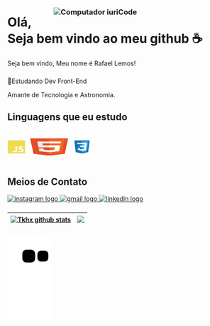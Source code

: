### <img src="https://raw.githubusercontent.com/MicaelliMedeiros/micaellimedeiros/master/image/computer-illustration.png" min-width="400px" max-width="400px" width="400px" align="right" alt="Computador iuriCode">

<h1>Olá, Seja bem vindo ao meu github ☕</h1>

<p>Seja bem vindo, Meu nome é Rafael Lemos!</p>

###

  <p>📖Estudando Dev Front-End</p>
  
  Amante de Tecnologia e Astronomia. 
  
## Linguagens que eu estudo

<div style="display: inline_block"><br>
  <img align="center" alt="Rafa-Js" height="30" width="40" src="https://raw.githubusercontent.com/devicons/devicon/master/icons/javascript/javascript-plain.svg">
  <img align="center" alt="Rafa-HTML" height="40" width="100" src="https://raw.githubusercontent.com/devicons/devicon/master/icons/html5/html5-original.svg">
  <img align="center" alt="Rafa-CSS" height="30" width="40" src="https://raw.githubusercontent.com/devicons/devicon/master/icons/css3/css3-original.svg">
</div>
<br>
<div>
  
  <h2>Meios de Contato</h2>
  
<a href="https://www.instagram.com/html.tkx/" target="_blank">
    <img src="https://raw.githubusercontent.com/maurodesouza/profile-readme-generator/master/src/assets/icons/social/instagram/default.svg" width="52" height="40" alt="instagram logo"  />
  </a>
  <a href="mailto:rafaellemosdoamaral749@gmail.com" target="_blank">
    <img src="https://raw.githubusercontent.com/maurodesouza/profile-readme-generator/master/src/assets/icons/social/gmail/default.svg" width="52" height="40" alt="gmail logo"  />
  <a href="https://www.linkedin.com/in/rafael-lemos-579228241/" target="_blank">
    <img src="https://raw.githubusercontent.com/maurodesouza/profile-readme-generator/master/src/assets/icons/social/linkedin/default.svg" width="52" height="40" alt="linkedin logo"  />
  </a>
  
 
 ###
 | <a href="https://github.com/anuraghazra/github-readme-stats"><img align="center" src="https://github-readme-stats.vercel.app/api?username=Tkhx12&show_icons=true&include_all_commits=true&theme=dark&hide_border=true" alt="Tkhx github stats" /></a> | <a href="https://github.com/anuraghazra/github-readme-stats"><img align="center" src="https://github-readme-stats.vercel.app/api/top-langs/?username=Tkhx12&layout=compact&theme=dark&hide_border=true" /></a> |
 | ------------- | ------------- |
###
 
![snake gif](https://github.com/Tkhx12/Tkhx12/blob/output/github-contribution-grid-snake.svg)
